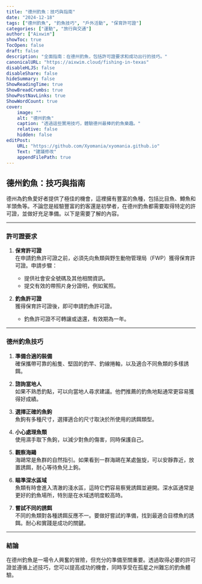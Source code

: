 ```yaml
---
title: "德州釣魚：技巧與指南"
date: "2024-12-18"
tags: ["德州釣魚", "釣魚技巧", "戶外活動", "保育許可證"]
categories: ["運動", "旅行與交通"]
author: ["Aixwim"]
showToc: true
TocOpen: false
draft: false
description: "全面指南：在德州釣魚，包括許可證要求和成功出行的技巧。"
canonicalURL: "https://aixwim.cloud/fishing-in-texas"
disableHLJS: false
disableShare: false
hideSummary: false
ShowReadingTime: true
ShowBreadCrumbs: true
ShowPostNavLinks: true
ShowWordCount: true
cover:
    image: ""
    alt: "德州釣魚"
    caption: "透過這些實用技巧，體驗德州最棒的釣魚樂趣。"
    relative: false
    hidden: false
editPost:
    URL: "https://github.com/Xyomania/xyomania.github.io"
    Text: "建議修改"
    appendFilePath: true
---
```


## 德州釣魚：技巧與指南  

德州為釣魚愛好者提供了極佳的機會，這裡擁有豐富的魚種，包括比目魚、鱒魚和羊頭魚等。不論您是經驗豐富的釣客還是初學者，在德州釣魚都需要取得特定的許可證，並做好充足準備。以下是需要了解的內容。  

---

### **許可證要求**  

1. **保育許可證**  
   在申請釣魚許可證之前，必須先向魚類與野生動物管理局（FWP）獲得保育許可證。申請步驟：  
   - 提供社會安全號碼及其他相關資訊。  
   - 提交有效的帶照片身分證明，例如駕照。  

2. **釣魚許可證**  
   獲得保育許可證後，即可申請釣魚許可證。  
   - 釣魚許可證不可轉讓或退還，有效期為一年。  

---

### **德州釣魚技巧**  

1. **準備合適的裝備**  
   確保攜帶可靠的船隻、堅固的釣竿、釣線捲軸，以及適合不同魚類的多樣誘餌。  

2. **諮詢當地人**  
   如果不熟悉釣點，可以向當地人尋求建議。他們推薦的釣魚地點通常更容易獲得好成績。  

3. **選擇正確的魚鉤**  
   魚鉤有多種尺寸，選擇適合的尺寸取決於所使用的誘餌類型。  

4. **小心處理魚類**  
   使用濕手取下魚鉤，以減少對魚的傷害，同時保護自己。  

5. **觀察海鷗**  
   海鷗常是魚群的自然指引。如果看到一群海鷗在某處盤旋，可以安靜靠近，放置誘餌，耐心等待魚兒上鉤。  

6. **瞄準深水區域**  
   魚類有時會進入清澈的淺水區，這時它們容易察覺誘餌並避開。深水區通常是更好的釣魚場所，特別是在水域透明度較高時。  

7. **嘗試不同的誘餌**  
   不同的魚類對各種誘餌反應不一。要做好嘗試的準備，找到最適合目標魚的誘餌。耐心和實踐是成功的關鍵。  

---

### **結論**  

在德州釣魚是一場令人興奮的冒險，但充分的準備至關重要。透過取得必要的許可證並遵循上述技巧，您可以提高成功的機會，同時享受在孤星之州難忘的釣魚體驗。  
